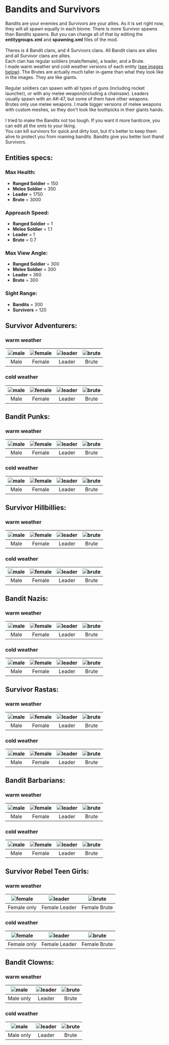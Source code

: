 # Bandits and Survivors

Bandits are your enemies and Survivors are your allies. As it is set right now, they will all spawn equally in each biome. There is more Survivor spawns than Bandits spawns. But you can change all of that by editing the **entitygroups.xml** and **spawning.xml** files of the mod.  
</br>
Theres is 4 Bandit clans, and 4 Survivors clans. All Bandit clans are allies and all Survivor clans are allies.  
Each clan has regular soldiers (male/female), a leader, and a Brute.  
I made warm weather and cold weather versions of each entity ([see images below]("#my-anchor")). The Brutes are actually much taller in-game than what they look like in the images. They are like giants.  
</br>
Regular soldiers can spawn with all types of guns (including rocket launcher), or with any melee weapon(including a chainsaw). Leaders usually spawn with an AK-47, but some of them have other weapons.  
Brutes only use melee weapons. I made bigger versions of melee weapons with custom meshes, so they don't look like toothpicks in their giants hands.  
</br>
I tried to make the Bandits not too tough. If you want it more hardcore, you can edit all the xmls to your liking.  
You can kill survivors for quick and dirty loot, but it's better to keep them alive to protect you from roaming bandits. Bandits give you better loot thand Survivors.

## Entities specs:
### Max Health:
- **Ranged Soldier** = 150
- **Melee Soldier** = 350
- **Leader** = 1750
- **Brute** = 3000
### Approach Speed:
- **Ranged Soldier** = 1
- **Melee Soldier** = 1.1
- **Leader** = 1
- **Brute** = 0.7
### Max View Angle:
- **Ranged Soldier** = 300
- **Melee Soldier** = 300
- **Leader** = 360
- **Brute** = 300
### Sight Range:
- **Bandits** = 300
- **Survivors** = 120

<a id="my-anchor"></a>
## Survivor Adventurers:
### warm weather
| ![male](https://manux32.github.io/7dtd_SurvivorsAndBanditsModImages/AdventurerMaleWarm.jpg) | ![female](https://manux32.github.io/7dtd_SurvivorsAndBanditsModImages/AdventurerFemaleWarm.jpg) | ![leader](https://manux32.github.io/7dtd_SurvivorsAndBanditsModImages/AdventurerLeaderWarm.jpg) | ![brute](https://manux32.github.io/7dtd_SurvivorsAndBanditsModImages/AdventurerBrutewarm.jpg) |
|:---:|:---:|:---:|:---:|
| Male | Female | Leader | Brute |
### cold weather
| ![male](https://manux32.github.io/7dtd_SurvivorsAndBanditsModImages/AdventurerMaleCold.jpg) | ![female](https://manux32.github.io/7dtd_SurvivorsAndBanditsModImages/AdventurerFemaleCold.jpg) | ![leader](https://manux32.github.io/7dtd_SurvivorsAndBanditsModImages/AdventurerLeaderCold.jpg) | ![brute](https://manux32.github.io/7dtd_SurvivorsAndBanditsModImages/AdventurerBruteCold.jpg) |
|:---:|:---:|:---:|:---:|
| Male | Female | Leader | Brute |

## Bandit Punks:
### warm weather
| ![male](https://manux32.github.io/7dtd_SurvivorsAndBanditsModImages/PunkMaleWarm.jpg) | ![female](https://manux32.github.io/7dtd_SurvivorsAndBanditsModImages/PunkFemaleWarm.jpg) | ![leader](https://manux32.github.io/7dtd_SurvivorsAndBanditsModImages/PunkLeaderWarm.jpg) | ![brute](https://manux32.github.io/7dtd_SurvivorsAndBanditsModImages/PunkBruteWarm.jpg) |
|:---:|:---:|:---:|:---:|
| Male | Female | Leader | Brute |
### cold weather
| ![male](https://manux32.github.io/7dtd_SurvivorsAndBanditsModImages/PunkMaleCold.jpg) | ![female](https://manux32.github.io/7dtd_SurvivorsAndBanditsModImages/PunkFemaleCold.jpg) | ![leader](https://manux32.github.io/7dtd_SurvivorsAndBanditsModImages/PunkLeaderCold.jpg) | ![brute](https://manux32.github.io/7dtd_SurvivorsAndBanditsModImages/PunkBruteCold.jpg) |
|:---:|:---:|:---:|:---:|
| Male | Female | Leader | Brute |

## Survivor Hillbillies:
### warm weather
| ![male](https://manux32.github.io/7dtd_SurvivorsAndBanditsModImages/HillbillyMaleWarm.jpg) | ![female](https://manux32.github.io/7dtd_SurvivorsAndBanditsModImages/HillbillyFemaleWarm.jpg) | ![leader](https://manux32.github.io/7dtd_SurvivorsAndBanditsModImages/HillbillyLeaderWarm.jpg) | ![brute](https://manux32.github.io/7dtd_SurvivorsAndBanditsModImages/HillbillyBruteWarm.jpg) |
|:---:|:---:|:---:|:---:|
| Male | Female | Leader | Brute |
### cold weather
| ![male](https://manux32.github.io/7dtd_SurvivorsAndBanditsModImages/HillbillyMaleCold.jpg) | ![female](https://manux32.github.io/7dtd_SurvivorsAndBanditsModImages/HillbillyFemaleCold.jpg) | ![leader](https://manux32.github.io/7dtd_SurvivorsAndBanditsModImages/HillbillyLeaderCold.jpg) | ![brute](https://manux32.github.io/7dtd_SurvivorsAndBanditsModImages/HillbillyBruteCold.jpg) |
|:---:|:---:|:---:|:---:|
| Male | Female | Leader | Brute |

## Bandit Nazis:
### warm weather
| ![male](https://manux32.github.io/7dtd_SurvivorsAndBanditsModImages/NaziMaleWarm.jpg) | ![female](https://manux32.github.io/7dtd_SurvivorsAndBanditsModImages/NaziFemaleWarm.jpg) | ![leader](https://manux32.github.io/7dtd_SurvivorsAndBanditsModImages/NaziLeaderWarm.jpg) | ![brute](https://manux32.github.io/7dtd_SurvivorsAndBanditsModImages/NaziBruteWarm.jpg) |
|:---:|:---:|:---:|:---:|
| Male | Female | Leader | Brute |
### cold weather
| ![male](https://manux32.github.io/7dtd_SurvivorsAndBanditsModImages/NaziMaleCold.jpg) | ![female](https://manux32.github.io/7dtd_SurvivorsAndBanditsModImages/NaziFemaleCold.jpg) | ![leader](https://manux32.github.io/7dtd_SurvivorsAndBanditsModImages/NaziLeaderCold.jpg) | ![brute](https://manux32.github.io/7dtd_SurvivorsAndBanditsModImages/NaziBruteCold.jpg) |
|:---:|:---:|:---:|:---:|
| Male | Female | Leader | Brute |

## Survivor Rastas:
### warm weather
| ![male](https://manux32.github.io/7dtd_SurvivorsAndBanditsModImages/RastaMaleWarm.jpg) | ![female](https://manux32.github.io/7dtd_SurvivorsAndBanditsModImages/RastaFemaleWarm.jpg) | ![leader](https://manux32.github.io/7dtd_SurvivorsAndBanditsModImages/RastaLeaderWarm.jpg) | ![brute](https://manux32.github.io/7dtd_SurvivorsAndBanditsModImages/RastaBruteWarm.jpg) |
|:---:|:---:|:---:|:---:|
| Male | Female | Leader | Brute |
### cold weather
| ![male](https://manux32.github.io/7dtd_SurvivorsAndBanditsModImages/RastaMaleCold.jpg) | ![female](https://manux32.github.io/7dtd_SurvivorsAndBanditsModImages/RastaFemaleCold.jpg) | ![leader](https://manux32.github.io/7dtd_SurvivorsAndBanditsModImages/RastaLeaderCold.jpg) | ![brute](https://manux32.github.io/7dtd_SurvivorsAndBanditsModImages/RastaBruteCold.jpg) |
|:---:|:---:|:---:|:---:|
| Male | Female | Leader | Brute |

## Bandit Barbarians:
### warm weather
| ![male](https://manux32.github.io/7dtd_SurvivorsAndBanditsModImages/BarbarianMaleWarm.jpg) | ![female](https://manux32.github.io/7dtd_SurvivorsAndBanditsModImages/BarbarianFemaleWarm.jpg) | ![leader](https://manux32.github.io/7dtd_SurvivorsAndBanditsModImages/BarbarianLeaderWarm.jpg) | ![brute](https://manux32.github.io/7dtd_SurvivorsAndBanditsModImages/BarbarianBruteWarm.jpg) |
|:---:|:---:|:---:|:---:|
| Male | Female | Leader | Brute |
### cold weather
| ![male](https://manux32.github.io/7dtd_SurvivorsAndBanditsModImages/BarbarianMaleCold.jpg) | ![female](https://manux32.github.io/7dtd_SurvivorsAndBanditsModImages/BarbarianFemaleCold.jpg) | ![leader](https://manux32.github.io/7dtd_SurvivorsAndBanditsModImages/BarbarianLeaderCold.jpg) | ![brute](https://manux32.github.io/7dtd_SurvivorsAndBanditsModImages/BarbarianBruteCold.jpg) |
|:---:|:---:|:---:|:---:|
| Male | Female | Leader | Brute |

## Survivor Rebel Teen Girls:
### warm weather
| ![female](https://manux32.github.io/7dtd_SurvivorsAndBanditsModImages/RebelTeenGirlWarm.jpg) | ![leader](https://manux32.github.io/7dtd_SurvivorsAndBanditsModImages/RebelTeensLeaderWarm.jpg) | ![brute](https://manux32.github.io/7dtd_SurvivorsAndBanditsModImages/RebelTeensBruteWarm.jpg) |
|:---:|:---:|:---:|
| Female only | Female Leader | Female Brute |
### cold weather
| ![female](https://manux32.github.io/7dtd_SurvivorsAndBanditsModImages/RebelTeenGirlCold.jpg) | ![leader](https://manux32.github.io/7dtd_SurvivorsAndBanditsModImages/RebelTeensLeaderCold.jpg) | ![brute](https://manux32.github.io/7dtd_SurvivorsAndBanditsModImages/RebelTeensBruteCold.jpg) |
|:---:|:---:|:---:|
| Female only | Female Leader | Female Brute |

## Bandit Clowns:
### warm weather
| ![male](https://manux32.github.io/7dtd_SurvivorsAndBanditsModImages/ClownMaleWarm.jpg) | ![leader](https://manux32.github.io/7dtd_SurvivorsAndBanditsModImages/ClownLeaderWarm.jpg) | ![brute](https://manux32.github.io/7dtd_SurvivorsAndBanditsModImages/ClownBruteWarm.jpg) |
|:---:|:---:|:---:|
| Male only | Leader | Brute |
### cold weather
| ![male](https://manux32.github.io/7dtd_SurvivorsAndBanditsModImages/ClownMaleCold.jpg) | ![leader](https://manux32.github.io/7dtd_SurvivorsAndBanditsModImages/ClownLeaderCold.jpg) | ![brute](https://manux32.github.io/7dtd_SurvivorsAndBanditsModImages/ClownBruteCold.jpg) |
|:---:|:---:|:---:|
| Male only | Leader | Brute |




